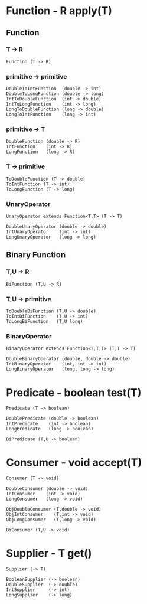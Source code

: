 # Function - R apply(T)
## Function
### T -> R
    Function (T -> R)
### primitive -> primitive
    DoubleToIntFunction  (double -> int)
    DoubleToLongFunction (double -> long)
    IntToDoubleFunction  (int -> double)
    IntToLongFunction    (int -> long)
    LongToDoubleFunction (long -> double)
    LongToIntFunction    (long -> int)
### primitive -> T
    DoubleFunction (double -> R)
    IntFunction    (int -> R)
    LongFunction   (long -> R)
### T -> primitive
    ToDoubleFunction (T -> double)
    ToIntFunction (T -> int)
    ToLongFunction (T -> long)
### UnaryOperator
    UnaryOperator extends Function<T,T> (T -> T)

    DoubleUnaryOperator (double -> double)
    IntUnaryOperator    (int -> int)
    LongUnaryOperator   (long -> long)

## Binary Function
### T,U -> R
    BiFunction (T,U -> R)
### T,U -> primitive
    ToDoubleBiFunction (T,U -> double)
    ToIntBiFunction    (T,U -> int)
    ToLongBiFunction   (T,U long)
### BinaryOperator
    BinaryOperator extends Function<T,T,T> (T,T -> T)

    DoubleBinaryOperator (double, double -> double)
    IntBinaryOperator    (int, int -> int)
    LongBinaryOperator   (long, long -> long)

# Predicate - boolean test(T)
    Predicate (T -> boolean)

    DoublePredicate (double -> boolean)
    IntPredicate    (int -> boolean)
    LongPredicate   (long -> boolean)

    BiPredicate (T,U -> boolean)

# Consumer - void accept(T)
    Consumer (T -> void)

    DoubleConsumer (double -> void)
    IntConsumer    (int -> void)
    LongConsumer   (long -> void)

    ObjDoubleConsumer (T,double -> void)
    ObjIntConsumer    (T,int -> void)
    ObjLongConsumer   (T,long -> void)

    BiConsumer (T,U -> void)

# Supplier - T get()
    Supplier (-> T)

    BooleanSupplier (-> boolean)
    DoubleSupplier  (-> double)
    IntSupplier     (-> int)
    LongSupplier    (-> long)